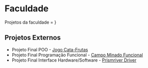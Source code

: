 # Faculdade
Projetos da faculdade = }

## Projetos Externos
- Projeto Final POO - [Jogo Cata-Frutas](https://github.com/DaviAUJ/jogoCataFrutas)
- Projeto Final Programação Funcional - [Campo Minado Funcional](https://github.com/DaviAUJ/TrabalhoFinalPF)
- Projeto Final Interface Hardware/Software - [Prismriver Driver](https://github.com/DaviAUJ/prismriver-driver)
